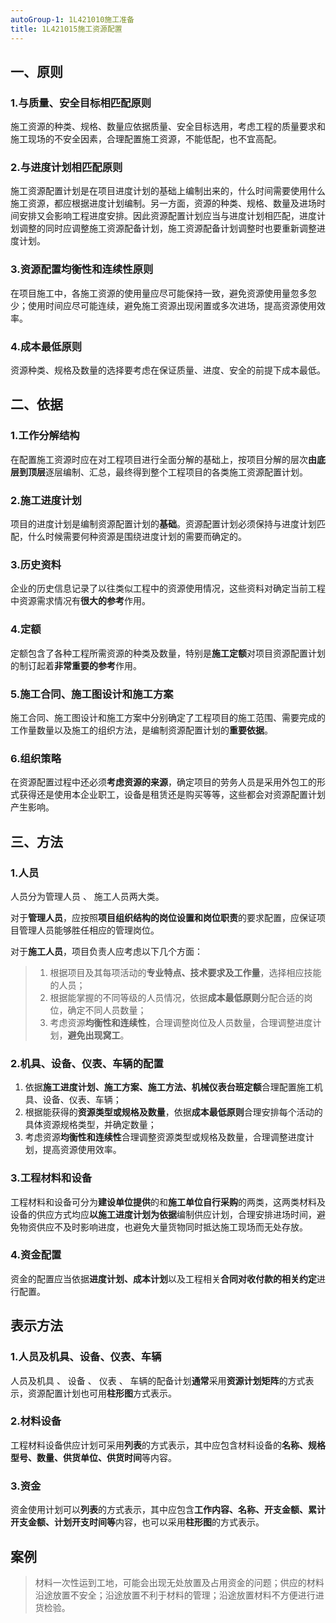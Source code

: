 ```yaml
---
autoGroup-1: 1L421010施工准备
title: 1L421015施工资源配置
---
```

## 一、原则
### 1.与质量、安全目标相匹配原则
施工资源的种类、规格、数量应依据质量、安全目标选用，考虑工程的质量要求和施工现场的不安全因素，合理配置施工资源，不能低配，也不宜高配。
### 2.与进度计划相匹配原则
施工资源配置计划是在项目进度计划的基础上编制出来的，什么时间需要使用什么施工资源，都应根据进度计划编制。另一方面，资源的种类、规格、数量及进场时间安排又会影响工程进度安排。因此资源配置计划应当与进度计划相匹配，进度计划调整的同时应调整施工资源配备计划，施工资源配备计划调整时也要重新调整进度计划。
### 3.资源配置均衡性和连续性原则
在项目施工中，各施工资源的使用量应尽可能保持一致，避免资源使用量忽多忽少；使用时间应尽可能连续，避免施工资源出现闲置或多次进场，提高资源使用效率。
### 4.成本最低原则
资源种类、规格及数量的选择要考虑在保证质量、进度、安全的前提下成本最低。

## 二、依据
### 1.工作分解结构
在配置施工资源时应在对工程项目进行全面分解的基础上，按项目分解的层次**由底层到顶层**逐层编制、汇总，最终得到整个工程项目的各类施工资源配置计划。
### 2.施工进度计划
项目的进度计划是编制资源配置计划的**基础**。资源配置计划必须保持与进度计划匹配，什么时候需要何种资源是围绕进度计划的需要而确定的。
### 3.历史资料
企业的历史信息记录了以往类似工程中的资源使用情况，这些资料对确定当前工程中资源需求情况有**很大的参考**作用。
### 4.定额
定额包含了各种工程所需资源的种类及数量，特别是**施工定额**对项目资源配置计划的制订起着**非常重要的参考**作用。
### 5.施工合同、施工图设计和施工方案
施工合同、施工图设计和施工方案中分别确定了工程项目的施工范围、需要完成的工作量数量以及施工的组织方法，是编制资源配置计划的**重要依据**。
### 6.组织策略
在资源配置过程中还必须**考虑资源的来源**，确定项目的劳务人员是采用外包工的形式获得还是使用本企业职工，设备是租赁还是购买等等，这些都会对资源配置计划产生影响。

## 三、方法
### 1.人员
人员分为管理人员 、 施工人员两大类。

对于**管理人员**，应按照**项目组织结构的岗位设置和岗位职责**的要求配置，应保证项目管理人员能够胜任相应的管理岗位。

对于**施工人员**，项目负责人应考虑以下几个方面：
> 1. 根据项目及其每项活动的**专业特点、技术要求及工作量**，选择相应技能的人员；
> 2. 根据能掌握的不同等级的人员情况，依据**成本最低原则**分配合适的岗位，确定不同人员数量；
> 3. 考虑资源**均衡性和连续性**，合理调整岗位及人员数量，合理调整进度计划，**避免出现窝工**。

### 2.机具、设备、仪表、车辆的配置
1. 依据**施工进度计划、施工方案、施工方法、机械仪表台班定额**合理配置施工机具、设备、仪表、车辆；
2. 根据能获得的**资源类型或规格及数量**，依据**成本最低原则**合理安排每个活动的具体资源规格类型，并确定数量；
3. 考虑资源**均衡性和连续性**合理调整资源类型或规格及数量，合理调整进度计划，提高资源使用效率。

### 3.工程材料和设备
工程材料和设备可分为**建设单位提供**的和**施工单位自行采购**的两类，这两类材料及设备的供应方式均应**以施工进度计划为依据**编制供应计划，合理安排进场时间，避免物资供应不及时影响进度，也避免大量货物同时抵达施工现场而无处存放。

### 4.资金配置
资金的配置应当依据**进度计划、成本计划**以及工程相关**合同对收付款的相关约定**进行配置。

## 表示方法
### 1.人员及机具、设备、仪表、车辆
人员及机具 、 设备 、 仪表 、 车辆的配备计划**通常**采用**资源计划矩阵**的方式表示，资源配置计划也可用**柱形图**方式表示。

### 2.材料设备
工程材料设备供应计划可采用**列表**的方式表示，其中应包含材料设备的**名称、规格型号、数量、供货单位、供货时间**等内容。

### 3.资金
资金使用计划可以**列表**的方式表示，其中应包含**工作内容、名称、开支金额、累计开支金额、计划开支时间等**内容，也可以采用**柱形图**的方式表示。

## 案例
> 材料一次性运到工地，可能会出现无处放置及占用资金的问题；供应的材料沿途放置不安全；沿途放置不利于材料的管理；沿途放置材料不方便进行进货检验。
